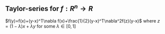 ## Taylor-series for $f:R^n\rightarrow R$

$f(y)=f(x)+(y-x)^T\nabla f(x)+\frac{1}{2}(y-x)^T\nabla^2f(z)(y-x)$
where $z=(1-\lambda)x+\lambda y$ for some $\lambda\in [0,1]$

